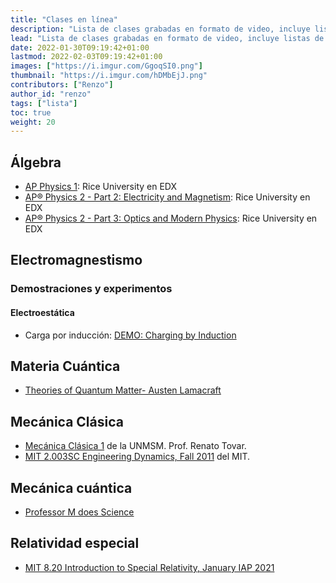 ```yaml
---
title: "Clases en línea"
description: "Lista de clases grabadas en formato de video, incluye listas de reproducción de Youtube."
lead: "Lista de clases grabadas en formato de video, incluye listas de reproducción de Youtube."
date: 2022-01-30T09:19:42+01:00
lastmod: 2022-02-03T09:19:42+01:00
images: ["https://i.imgur.com/GgoqSI0.png"]
thumbnail: "https://i.imgur.com/hDMbEjJ.png"
contributors: ["Renzo"]
author_id: "renzo"
tags: ["lista"]
toc: true
weight: 20
---
```


## Álgebra

- [AP Physics 1](https://www.edx.org/course/ap-physics-1-ricex-advphy1x#!): Rice University en EDX
- [AP® Physics 2 - Part 2: Electricity and Magnetism](https://www.edx.org/course/apr-physics-2-part-2-electricity-ricex-advphy2-2x-0): Rice University en EDX
- [AP® Physics 2 - Part 3: Optics and Modern Physics](https://www.edx.org/course/apr-physics-2-part-3-optics-modern-ricex-advphy2-3x-0): Rice University en EDX

## Electromagnestismo

### Demostraciones y experimentos

#### Electroestática

- Carga por inducción: [DEMO: Charging by Induction](https://www.youtube.com/watch?v=N-Wofq4Jz2M)

## Materia Cuántica

- [Theories of Quantum Matter- Austen Lamacraft](https://austen.uk/courses/tqm/)

## Mecánica Clásica

- [Mecánica Clásica 1](https://youtube.com/playlist?list=PLK_B1a9wXn7cGxUYiYntVakSMAx6VwhDH) de la UNMSM. Prof. Renato Tovar.
- [MIT 2.003SC Engineering Dynamics, Fall 2011](https://youtube.com/playlist?list=PLUl4u3cNGP62esZEwffjMAsEMW_YArxYC) del MIT.

## Mecánica cuántica

- [Professor M does Science](https://www.youtube.com/c/ProfessorMdoesScience/featured)

## Relatividad especial

- [MIT 8.20 Introduction to Special Relativity, January IAP 2021](https://youtube.com/playlist?list=PLUl4u3cNGP61Zc3rR6wVM0kpsiyIq0fk8)
